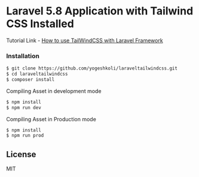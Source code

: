 # Laravel 5.8 Application with Tailwind CSS Installed 

Tutorial Link - [How to use TailWindCSS with Laravel Framework](https://www.itechempires.com/2019/07/how-to-use-tailwindcss-with-laravel-framework/)

### Installation

```sh
$ git clone https://github.com/yogeshkoli/laraveltailwindcss.git
$ cd laraveltailwindcss
$ composer install
```

Compiling Asset in development mode

```sh
$ npm install 
$ npm run dev
```
Compiling Asset in Production mode

```sh
$ npm install 
$ npm run prod
```

License
----

MIT

